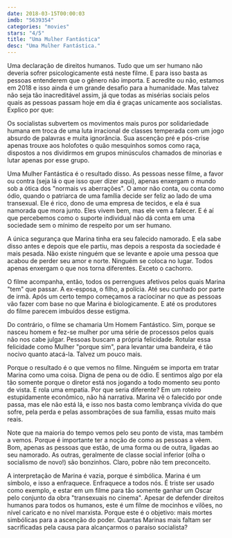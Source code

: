```yaml
---
date: 2018-03-15T00:00:03
imdb: "5639354"
categories: "movies"
stars: "4/5"
title: "Uma Mulher Fantástica"
desc: "Uma Mulher Fantástica."
---
```

Uma declaração de direitos humanos. Tudo que um ser humano não deveria sofrer psicologicamente está neste filme. E para isso basta as pessoas entenderem que o gênero não importa. E acredite ou não, estamos em 2018 e isso ainda é um grande desafio para a humanidade. Mas talvez não seja tão inacreditável assim, já que todas as misérias sociais pelos quais as pessoas passam hoje em dia é graças unicamente aos socialistas. Explico por que:

Os socialistas subvertem os movimentos mais puros por solidariedade humana em troca de uma luta irracional de classes temperada com um jogo absurdo de palavras e muita ignorância. Sua ascenção pré e pós-crise apenas trouxe aos holofotes o quão mesquinhos somos como raça, dispostos a nos dividirmos em grupos minúsculos chamados de minorias e lutar apenas por esse grupo.

Uma Mulher Fantástica é o resultado disso. As pessoas nesse filme, a favor ou contra (seja lá o que isso quer dizer aqui), apenas enxergam o mundo sob a ótica dos "normais vs aberrações". O amor não conta, ou conta como ódio, quando o patriarca de uma família decide ser feliz ao lado de uma transexual. Ele é rico, dono de uma empresa de tecidos, e ela é sua namorada que mora junto. Eles vivem bem, mas ele vem a falecer. E é aí que percebemos como o suporte individual não dá conta em uma sociedade sem o mínimo de respeito por um ser humano.

A única segurança que Marina tinha era seu falecido namorado. E ela sabe disso antes e depois que ele partiu, mas depois a resposta da sociedade é mais pesada. Não existe ninguém que se levante e apoie uma pessoa que acabou de perder seu amor e norte. Ninguém se coloca no lugar. Todos apenas enxergam o que nos torna diferentes. Exceto o cachorro.

O filme acompanha, então, todos os perrengues afetivos pelos quais Marina "tem" que passar. A ex-esposa, o filho, a polícia. Até seu cunhado por parte de irmã. Após um certo tempo começamos a raciocinar no que as pessoas vão fazer com base no que Marina é biologicamente. E até os produtores do filme parecem imbuídos desse estigma.

Do contrário, o filme se chamaria Um Homem Fantástico. Sim, porque se nasceu homem e fez-se mulher por uma série de processos pelos quais não nos cabe julgar. Pessoas buscam a própria felicidade. Rotular essa felicidade como Mulher "porque sim", para levantar uma bandeira, é tão nocivo quanto atacá-la. Talvez um pouco mais.

Porque o resultado é o que vemos no filme. Ninguém se importa em tratar Marina como uma coisa. Digna de pena ou de ódio. E sentimos algo por ela tão somente porque o diretor está nos jogando a todo momento seu ponto de vista. E rola uma empatia. Por que seria diferente? Em um roteiro estupidamente econômico, não há narrativa. Marina vê o falecido por onde passa, mas ele não está lá, e isso nos basta como lembrança vívida do que sofre, pela perda e pelas assombrações de sua família, essas muito mais reais.

Note que na maioria do tempo vemos pelo seu ponto de vista, mas também a vemos. Porque é importante ter a noção de como as pessoas a vêem. Bom, apenas as pessoas que estão, de uma forma ou de outra, ligadas ao seu namorado. As outras, geralmente de classe social inferior (olha o socialismo de novo!) são bonzinhos. Claro, pobre não tem preconceito.

A interpretação de Marina é vazia, porque é simbólica. Marina é um símbolo, e isso a enfraquece. Enfraquece a todos nós. É triste ser usado como exemplo, e estar em um filme para tão somente ganhar um Oscar pelo conjunto da obra "transexuais no cinema". Apesar de defender direitos humanos para todos os humanos, este é um filme de mocinhos e vilões, no nível caricato e no nível marxista. Porque este é o objetivo: mais mortes simbólicas para a ascenção do poder. Quantas Marinas mais faltam ser sacrificadas pela causa para alcançarmos o paraíso socialista?
